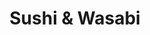 ---
layout: place
title: "Sushi & Wasabi"
permalink: /california/agoura-hills/sushi-wasabi.html
stateAbbr: CA
stateName: California
cityName: Agoura Hills
place_id: ChIJ5WcmwKQm6IARKMnjHihlGFk
photos:
  - name: >-
      places/ChIJ5WcmwKQm6IARKMnjHihlGFk/photos/AeeoHcI--k_CYzAXUnHvUL3JlPysF9M0zD6yX4hz0HAYJPdj2q4s4ib21f-Wl-PYtGv1pXdjWFraWYKR4OGTVxnOLGODtT4cGkW6nJEzqqhn8Oztkvgt7YtWw6F8T6B18HpDzzYcUs7dFHvGuYu9OCIMR0lxRIX1uSEUoavZwGaalljpD-sQ6tE-QitQRVq5wdC-iuQ-k58frRf-4BEnQW3C5R24HiJ-_1GwF8Tr4Xnce7s-GYxkKY0XFqnMmCVPE9nQQMtQEBjtLQW7A2JglwiP6CIu8vuwF7xYQ92GaLnQumGetQ
    widthPx: 2016
    heightPx: 1512
    authorAttributions:
      - displayName: Sushi & Wasabi
        uri: https://maps.google.com/maps/contrib/107236956515770795792
        photoUri: >-
          https://lh3.googleusercontent.com/a/ACg8ocKMIsGapq8b2GTDqFkGDCIRrZf_HHQonphz0aCn5oBhFZrW6VE=s100-p-k-no-mo
    flagContentUri: >-
      https://www.google.com/local/imagery/report/?cb_client=maps_api_places.places_api&image_key=!1e10!2sAF1QipOtz0Z5J4bcV_lm5FzWXEDHLsExclzbEoz6-XuB&hl=en-US
    googleMapsUri: >-
      https://www.google.com/maps/place//data=!3m4!1e2!3m2!1sAF1QipOtz0Z5J4bcV_lm5FzWXEDHLsExclzbEoz6-XuB!2e10!4m2!3m1!1s0x80e826a4c02667e5:0x591865281ee3c928
  - name: >-
      places/ChIJ5WcmwKQm6IARKMnjHihlGFk/photos/AeeoHcLPjUoR-4eO-i3kIokT96NC6DmkCvczgWJDvf3rKa5EYqrZBlWI4yiSZNvRpScm04WRarzw4GDnqqZubHkbqnVnsh4BaHwQ0Q3zivDGpwd8IoyQebuc9I7TRMLjidFiFEDn6k7WfycVWfkkciuGWSHuFsptP6SfzLqmUuOfr8QssD9R3mWh6oAqmK97BHTY6pBCTsqOHFafvcgtjldrK2yTCx8dMZ6DQmA7RcKprYgWb-CBt6-Sf8USs9OxB2BjC32bWW2PxMKszrHjx2lO9KOPzHyIWfHTnNb1pJBINbX7PQ
    widthPx: 3024
    heightPx: 4032
    authorAttributions:
      - displayName: Sushi & Wasabi
        uri: https://maps.google.com/maps/contrib/107236956515770795792
        photoUri: >-
          https://lh3.googleusercontent.com/a/ACg8ocKMIsGapq8b2GTDqFkGDCIRrZf_HHQonphz0aCn5oBhFZrW6VE=s100-p-k-no-mo
    flagContentUri: >-
      https://www.google.com/local/imagery/report/?cb_client=maps_api_places.places_api&image_key=!1e10!2sAF1QipOn38gujCab3gX1TdIKtRL4Q7ClxAIUL4Ss2ikl&hl=en-US
    googleMapsUri: >-
      https://www.google.com/maps/place//data=!3m4!1e2!3m2!1sAF1QipOn38gujCab3gX1TdIKtRL4Q7ClxAIUL4Ss2ikl!2e10!4m2!3m1!1s0x80e826a4c02667e5:0x591865281ee3c928
  - name: >-
      places/ChIJ5WcmwKQm6IARKMnjHihlGFk/photos/AeeoHcKTogDhig7cpzUVGl8KVME3Fhe0R2yG5-aiGSp-4yT4pc5vxHBUFbLm7XQAa_CTagEqSZujmrLf7GGOL0yqbDU0hJ1mZSANUHX2HkI7LE0SszfXhgBbaIqULNhxwiT46CV0RwEnsZzucRdtVzgKnaSLLwiFdkW2xN_7tf35-M4tRg8-S81brhnbXKFaEV0UbcHUJy1LoAMVDb-RNM5uuDtOMcQ3u6kc6RCuc3igr0Ofv8pG3-KcF-GgnbvRI5MShC78Omh30Vd5VXxmv2SFAwJMqtFxhL6fERQivEhPhgyryg
    widthPx: 3564
    heightPx: 2906
    authorAttributions:
      - displayName: Sushi & Wasabi
        uri: https://maps.google.com/maps/contrib/107236956515770795792
        photoUri: >-
          https://lh3.googleusercontent.com/a/ACg8ocKMIsGapq8b2GTDqFkGDCIRrZf_HHQonphz0aCn5oBhFZrW6VE=s100-p-k-no-mo
    flagContentUri: >-
      https://www.google.com/local/imagery/report/?cb_client=maps_api_places.places_api&image_key=!1e10!2sAF1QipPaQdzay1TGdN4pbtC29J_2lOnB2zUuLTGCfRlE&hl=en-US
    googleMapsUri: >-
      https://www.google.com/maps/place//data=!3m4!1e2!3m2!1sAF1QipPaQdzay1TGdN4pbtC29J_2lOnB2zUuLTGCfRlE!2e10!4m2!3m1!1s0x80e826a4c02667e5:0x591865281ee3c928
  - name: >-
      places/ChIJ5WcmwKQm6IARKMnjHihlGFk/photos/AeeoHcIWKqFH2Je95zJS5qi6g8M6Evd00biL03qR_5bZOj95HXWq48ahuMMPQuTBzFJMsuD-Mj0XIkvUFQRjRqdtTg8tQfRARmfx-Ue0TDR0cNkNYpK3qBeXS_NYVSvdsA_Hw-oKRi3pAYxHJrQx57X29dPsC9clOAmq-mwmdN8foj0aQT05wof0q6FYcYsIaXzryPURpj3diDL6RitzByLTaiXkoIH5nz8Ux7ens4bys1O34V3Zzr5ZgWsC0UAa6BEQLq69awzBTW4c9lOEsbyM5JWgrYfFni0FfYGTZptqw0Smgg
    widthPx: 3870
    heightPx: 2359
    authorAttributions:
      - displayName: Sushi & Wasabi
        uri: https://maps.google.com/maps/contrib/107236956515770795792
        photoUri: >-
          https://lh3.googleusercontent.com/a/ACg8ocKMIsGapq8b2GTDqFkGDCIRrZf_HHQonphz0aCn5oBhFZrW6VE=s100-p-k-no-mo
    flagContentUri: >-
      https://www.google.com/local/imagery/report/?cb_client=maps_api_places.places_api&image_key=!1e10!2sAF1QipNWp8LbOp_QKnl6KUOY7SRvUXPgRyQ0nI4Enq3x&hl=en-US
    googleMapsUri: >-
      https://www.google.com/maps/place//data=!3m4!1e2!3m2!1sAF1QipNWp8LbOp_QKnl6KUOY7SRvUXPgRyQ0nI4Enq3x!2e10!4m2!3m1!1s0x80e826a4c02667e5:0x591865281ee3c928
  - name: >-
      places/ChIJ5WcmwKQm6IARKMnjHihlGFk/photos/AeeoHcLar_bWO9ju_YYRNUdmAptuMT5bDm1Lw0kLbYfZUgNC_ljz0Og7hh79l3o_nKgrC9gNX0uZBtyTKwsl2hGYBIekxRwbnS84L5-NIjyZl2JL5A17jp32B8Xpm80IoBKqcFlZIsavDeJIR6cAUDR2yzy1ufTRTBv8H1Mw9Z3PJRwxFlyTyK5NIat1GJaWJ18LAdelLug7N__hF36cl9omwxXujH2GoOaUCAECi9Wux6BCAMsgad1T3lrCfdwnctXIOft963ASlJ1nNU5Q3mEmdAtEdgOV2E2Ryo1Y4mPTmrUrlA
    widthPx: 4032
    heightPx: 3024
    authorAttributions:
      - displayName: Sushi & Wasabi
        uri: https://maps.google.com/maps/contrib/107236956515770795792
        photoUri: >-
          https://lh3.googleusercontent.com/a/ACg8ocKMIsGapq8b2GTDqFkGDCIRrZf_HHQonphz0aCn5oBhFZrW6VE=s100-p-k-no-mo
    flagContentUri: >-
      https://www.google.com/local/imagery/report/?cb_client=maps_api_places.places_api&image_key=!1e10!2sAF1QipNpJr4qwU80LQ4IJei8_8-rsUlQpurcBTI146WT&hl=en-US
    googleMapsUri: >-
      https://www.google.com/maps/place//data=!3m4!1e2!3m2!1sAF1QipNpJr4qwU80LQ4IJei8_8-rsUlQpurcBTI146WT!2e10!4m2!3m1!1s0x80e826a4c02667e5:0x591865281ee3c928
  - name: >-
      places/ChIJ5WcmwKQm6IARKMnjHihlGFk/photos/AeeoHcJV2CSPqUW9Odx8sClBFS-LzyceWHlnZMhd6Hmn_4v78H9EWM_SNiK5-Ey9xGgoCPaPDkJYNZvEwypsNbQ8Is0rCU12WLGD6DH3p8qHmXaUnjRN9YUASlThaYzHJ53K_Ct75xD8jh8irIVLQVZvEu7-eeHV2QxheN_Af9m-w6-BTKEjn7V3DG_VR84cqIk-HBSjEwXq_V0AP3cSYWeA9fu2bQbEHIiByFPJt5NxC6TEPBWdWYrFyUqu_8MHttxvh5B4jdgWeP8dOGyge5Y26cpzl73uOR0uJRICfve-79GXSw
    widthPx: 4800
    heightPx: 3600
    authorAttributions:
      - displayName: Sushi & Wasabi
        uri: https://maps.google.com/maps/contrib/107236956515770795792
        photoUri: >-
          https://lh3.googleusercontent.com/a/ACg8ocKMIsGapq8b2GTDqFkGDCIRrZf_HHQonphz0aCn5oBhFZrW6VE=s100-p-k-no-mo
    flagContentUri: >-
      https://www.google.com/local/imagery/report/?cb_client=maps_api_places.places_api&image_key=!1e10!2sAF1QipN9lgiuE_wuBW9EVQNA2eASe19wOI0QvQ69DogN&hl=en-US
    googleMapsUri: >-
      https://www.google.com/maps/place//data=!3m4!1e2!3m2!1sAF1QipN9lgiuE_wuBW9EVQNA2eASe19wOI0QvQ69DogN!2e10!4m2!3m1!1s0x80e826a4c02667e5:0x591865281ee3c928
  - name: >-
      places/ChIJ5WcmwKQm6IARKMnjHihlGFk/photos/AeeoHcJ5kYaimhuGhN0r5t-zLfsb9aF3XNmudzAUsNjcXi1Y9Art9fkV8EhUvtRiMHvBcBKEq3zQGnniFy8nI2w-WFjLgBFMYONvnGC2GfB30uzVfyRq4h0uv8mv-O72U_jXq_WwSr-r15tqQzVS7k8TRZioFYk82PBhMQj6GpxVFrd_M8VYSJNc-LYtOEDYReO_79oi0YJahYBbkWYdFsNsjIdpA7lS-w_mLEYc_DzPhq_BYbYtB9TQBt_FN_JqeXC6otLehm3wayQAmkEhyNUIZv-gIw0yMVhUjkkyWrUSf4cEig
    widthPx: 3870
    heightPx: 4024
    authorAttributions:
      - displayName: Sushi & Wasabi
        uri: https://maps.google.com/maps/contrib/107236956515770795792
        photoUri: >-
          https://lh3.googleusercontent.com/a/ACg8ocKMIsGapq8b2GTDqFkGDCIRrZf_HHQonphz0aCn5oBhFZrW6VE=s100-p-k-no-mo
    flagContentUri: >-
      https://www.google.com/local/imagery/report/?cb_client=maps_api_places.places_api&image_key=!1e10!2sAF1QipOmgXF7GL-hyj4JWqX1t1K5rSh9JuLRi745SEic&hl=en-US
    googleMapsUri: >-
      https://www.google.com/maps/place//data=!3m4!1e2!3m2!1sAF1QipOmgXF7GL-hyj4JWqX1t1K5rSh9JuLRi745SEic!2e10!4m2!3m1!1s0x80e826a4c02667e5:0x591865281ee3c928
  - name: >-
      places/ChIJ5WcmwKQm6IARKMnjHihlGFk/photos/AeeoHcISDuGdI05WWpqiPx70sgMFa8kZv84FYXx7OmihOHNbfaCsM2BegL0SmjtIC6cdgq-zXGz9fcqfEOjHyMPQFnAZcP5pGlalHoJ4jSpi0QJB8r_B8TfC2XxKJfzwGb781lphQkP_UBdxoIzwJsF4RHz6IIR4Lszv3nkimVlFZVA4aoOz57oY2gmcTzQYl0Ndlojti7CBYMVA5FE2eQvD1U4mzuL-DMuWrx47AJNbTo7LYi-W2zo08r1z1Hr-Jl-OyNBh-uho_wEDG8NGXXUDG9Hyxcpx0li9ucsN5AKZSA9Ov9Kqc1GEbieo10ICfKnOyXDcM5TFV6LYK8GtHCWy01S2q6pMEg07clR8Xxypq_2HCLRLO-xO7A3wAiKiiFWLq2zXcEIMpPNRvOxnSwGyrJ8U5AI0lsebvTRuh87V10gKzmrY
    widthPx: 3024
    heightPx: 4032
    authorAttributions:
      - displayName: Sangkern Lee
        uri: https://maps.google.com/maps/contrib/100603873028772384069
        photoUri: >-
          https://lh3.googleusercontent.com/a-/ALV-UjUKTKs5bM7-QsySEratzllNUgVkg-wItmNtvTk561DlGVnpe88u=s100-p-k-no-mo
    flagContentUri: >-
      https://www.google.com/local/imagery/report/?cb_client=maps_api_places.places_api&image_key=!1e10!2sCIHM0ogKEICAgICFqbGLlQE&hl=en-US
    googleMapsUri: >-
      https://www.google.com/maps/place//data=!3m4!1e2!3m2!1sCIHM0ogKEICAgICFqbGLlQE!2e10!4m2!3m1!1s0x80e826a4c02667e5:0x591865281ee3c928
  - name: >-
      places/ChIJ5WcmwKQm6IARKMnjHihlGFk/photos/AeeoHcJ9CkhCKXY_8sXCJdPtVVckR300Yyamy6XJhFgC4F55x-lpuyI_jlXyxTptQsRL1dctTxM5qnHj82sCgu04LHFPxAjS9qQlo7FfibDY6m8FC89OXAJ74Eqr9DVEVyHxRrtGHlNKFfbx8KFsGuFcXqpkerQqoOVv2zQeuH8WhfOBSTQstdVWQwEShZBpJ_mdqI7Q1c8xKGnXWAJsBrH9E1Ezo_p9__5kD-OKgUhb7L4fAgQWoQp8yWVlqGSWCzkxmUFLeYVrVBAlVl1_PKE40AUyoubOBozv_OQm6v9f7qwZ7A
    widthPx: 3024
    heightPx: 4032
    authorAttributions:
      - displayName: Sushi & Wasabi
        uri: https://maps.google.com/maps/contrib/107236956515770795792
        photoUri: >-
          https://lh3.googleusercontent.com/a/ACg8ocKMIsGapq8b2GTDqFkGDCIRrZf_HHQonphz0aCn5oBhFZrW6VE=s100-p-k-no-mo
    flagContentUri: >-
      https://www.google.com/local/imagery/report/?cb_client=maps_api_places.places_api&image_key=!1e10!2sAF1QipO4fpbydNrWEWSXen7o0RZj9cN7-xJ0sp_lMCr3&hl=en-US
    googleMapsUri: >-
      https://www.google.com/maps/place//data=!3m4!1e2!3m2!1sAF1QipO4fpbydNrWEWSXen7o0RZj9cN7-xJ0sp_lMCr3!2e10!4m2!3m1!1s0x80e826a4c02667e5:0x591865281ee3c928
  - name: >-
      places/ChIJ5WcmwKQm6IARKMnjHihlGFk/photos/AeeoHcK6xkorutq6z3X3LboRT6FBssOWSQoVmokDCIDmadjbuy_TTU1L2v7paN0zG-b4YLPyR--z4205Iw6WauR8XnwBFi9WbP6tw3om_Ov4nDU9qBvi_aWMaLH4Ij6PbNJa4wRGV0MgKjmyJJVDFr5-SvWjBHOGA2GABmN6t2kXjlEldPbSVRRCwxzONLBdrJMrKy2vLa_1kvKnyGVCJLzBneRKgyh-EmxLnG_5ob8ELp87bNSDfzAWmvZPx27RgufWeyvO0_2nxPMidx2JYyGTiDT33MU45H4ayZ_VGvZkrDwwiw
    widthPx: 3024
    heightPx: 4032
    authorAttributions:
      - displayName: Sushi & Wasabi
        uri: https://maps.google.com/maps/contrib/107236956515770795792
        photoUri: >-
          https://lh3.googleusercontent.com/a/ACg8ocKMIsGapq8b2GTDqFkGDCIRrZf_HHQonphz0aCn5oBhFZrW6VE=s100-p-k-no-mo
    flagContentUri: >-
      https://www.google.com/local/imagery/report/?cb_client=maps_api_places.places_api&image_key=!1e10!2sAF1QipOlBtpmHzV1n4l1WIa6E7bqPUNI1iAcXeDViaP8&hl=en-US
    googleMapsUri: >-
      https://www.google.com/maps/place//data=!3m4!1e2!3m2!1sAF1QipOlBtpmHzV1n4l1WIa6E7bqPUNI1iAcXeDViaP8!2e10!4m2!3m1!1s0x80e826a4c02667e5:0x591865281ee3c928
address: 5895 Kanan Rd, Agoura Hills, CA 91301, USA
street: 5895 Kanan Rd
city: Agoura Hills
state: CA
zip: '91301'
country: USA
neighborhood: null
latitude: '34.157366'
longitude: '-118.757249'
accessibility_options:
  wheelchairAccessibleParking: true
  wheelchairAccessibleRestroom: true
  wheelchairAccessibleSeating: true
business_status: OPERATIONAL
name: Sushi & Wasabi
google_maps_links:
  directionsUri: >-
    https://www.google.com/maps/dir//''/data=!4m7!4m6!1m1!4e2!1m2!1m1!1s0x80e826a4c02667e5:0x591865281ee3c928!3e0
  placeUri: https://maps.google.com/?cid=6419992491807983912
  writeAReviewUri: >-
    https://www.google.com/maps/place//data=!4m3!3m2!1s0x80e826a4c02667e5:0x591865281ee3c928!12e1
  reviewsUri: >-
    https://www.google.com/maps/place//data=!4m4!3m3!1s0x80e826a4c02667e5:0x591865281ee3c928!9m1!1b1
  photosUri: >-
    https://www.google.com/maps/place//data=!4m3!3m2!1s0x80e826a4c02667e5:0x591865281ee3c928!10e5
primary_type: Sushi Restaurant
opening_hours:
  regular: null
  current: null
secondary_opening_hours:
  regular:
    weekdayDescriptions: null
    type: null
  current:
    weekdayDescriptions: null
    type: null
phone: (818) 889-9334
price_level: PRICE_LEVEL_MODERATE
price_range: null
rating: '4.6'
rating_count: 233
website: http://www.sushi-wasabi.com/
description: null
reviews: null
parking_options: null
payment_options: null
allow_dogs: null
curbside_pickup: null
delivery: null
dine_in: null
good_for_children: null
good_for_groups: null
good_for_sports: null
live_music: null
menu_for_children: null
outdoor_seating: null
reservable: null
restroom: null
serves_beer: null
serves_breakfast: null
serves_brunch: null
serves_cocktails: null
serves_coffee: null
serves_dinner: null
serves_dessert: null
serves_lunch: null
serves_vegetarian_food: null
serves_wine: null
takeout: null

---